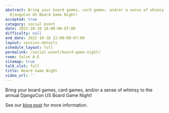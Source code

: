 ```yaml
---
abstract: Bring your board games, card games, and/or a sense of whimsy to the annual
  DjangoCon US Board Game Night!
accepted: true
category: social event
date: 2022-10-18 18:00:00-07:00
difficulty: null
end_date: 2022-10-18 22:00:00-07:00
layout: session-details
schedule_layout: full
permalink: /social-event/board-game-night/
room: Salon A-E
sitemap: true
talk_slot: full
title: Board Game Night
video_url: ''
---
```


Bring your board games, card games, and/or a sense of whimsy to the annual DjangoCon US Board Game Night!

See our [blog post](/news/board-game-night/) for more information.
